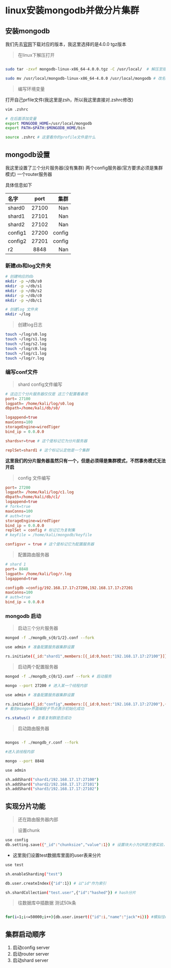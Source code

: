 # linux安装mongodb并做分片集群

## 安装mongodb

我们先去[官网](https://www.mongodb.com/try/download/community)下载对应的版本，我这里选择的是4.0.0 tgz版本

> 在linux下解压打开

```bash

sudo tar -zxvf mongodb-linux-x86_64-4.0.0.tgz -C /usr/local/  # 解压至指定文件目录

sudo mv /usr/local/mongodb-linux-x86_64-4.0.0 /usr/local/mongodb # 改名字

```

> 编写环境变量

打开自己prfile文件(我这里是zsh，所以我这里直接对.zshrc修改)
```bash
vim .zshrc

# 在后面添加变量
export MONGODB_HOME=/usr/local/mongodb
export PATH=$PATH:$MONGODB_HOME/bin

source .zshrc # 这里看你的profile文件是什么
```

## mongodb设置

我这里设置了三个分片服务器(没有集群)
两个config服务器(官方要求必须是集群模式)
一个router服务器

具体信息如下

| 名字        | port  | 集群     |
| :---        |    :----:   |          ---: |
| shard0      | 27100       | Nan   |
| shard1   | 27101        | Nan      |
| shard2   | 27102        | Nan      |
| config1   | 27200        | config  |
| config2  | 27201        | config  |
| r2  | 8848    | Nan  |

### 新建db和log文件夹

```bash
# 创建响应的db
mkdir -p ~/db/s0 
mkdir -p ~/db/s1
mkdir -p ~/db/s2
mkdir -p ~/db/c0
mkdir -p ~/db/c1

# 创建log 文件夹
mkdir ~/log

```

> 创建log日志
```bash
touch ~/log/s0.log
touch ~/log/s1.log
touch ~/log/s2.log
touch ~/log/c0.log
touch ~/log/c1.log
touch ~/log/r.log

```


### 编写conf文件

> shard config文件编写

```conf
# 这边三个分片服务器仅仅是 这三个配置看着改
port= 27100 
logpath= /home/kali/log/s0.log
dbpath=/home/kali/db/s0/

logappend=true
maxConns=100
storageEngine=wiredTiger
bind_ip = 0.0.0.0

shardsvr=true # 这个是标记它为分片服务器

replSet=shard1 # 这个标记认定他是一个集群

```

**这里我们的分片服务器虽然只有一个，但是必须得是集群模式，不然事务模式无法开启**

> config 文件编写

```conf
port= 27200
logpath= /home/kali/log/c1.log
dbpath=/home/kali/db/c1/
logappend=true
# fork=true
maxConns=100
# auth=true
storageEngine=wiredTiger
bind_ip = 0.0.0.0
replSet = config # 标记它为复制集
# keyFile = /home/kali/mongodb/keyfile

configsvr = true # 这个是标记它为配置服务器
```

> 配置路由服务器

```conf
# shard 1
port= 8848
logpath= /home/kali/log/r.log
logappend=true

configdb =config/192.168.17.17:27200,192.168.17.17:27201
maxConns=100
# auth=true
bind_ip = 0.0.0.0

```

### mongodb 启动

> 启动三个分片服务器

```bash
mongod -f ./mongdb_s{0/1/2}.conf --fork

use admin # 准备配置服务器集群设置

rs.initiate({_id:"shard1",members:[{_id:0,host:"192.168.17.17:27100"}]})
``` 

> 启动两个配置服务器

```bash
mongod -f ./mongdb_c{0/1}.conf --fork # 启动服务

mongo --port 27200 # 进入某一个线程内部

use admin # 准备配置服务器集群设置

rs.initiate({_id:"config",members:[{_id:0,host:"192.168.17.17:27200"},{_id:1,host:"192.168.17.17:27201"}]})
# 看到mongo>界面编程子节点表示初始化成功

rs.status() # 查看复制群是否成功
```

> 启动路由服务器


```bash

mongos -f ./mongdb_r.conf --fork

#进入该线程内部

mongo --port 8848

use admin

sh.addShard("shard1/192.168.17.17:27100")
sh.addShard("shard2/192.168.17.17:27101")
sh.addShard("shard3/192.168.17.17:27102")
```

## 实现分片功能


> 还在路由服务器内部


> 设置chunk
```bash
use config
db.setting.save({"_id":"chunksize","value":1}) # 设置块大小为1M是方便实验，不然需要插入海量数据
```

* 这里我们设置test数据库里面的user表来分片
```bash
use test

sh.enableSharding("test")

db.user.createIndex({"id":1}) # 以"id"作为索引

sh.shardCollection("test.user",{"id":"hashed"}) # hash分片

```

> 往数据库中插数据 测试50k条


```bash

for(i=1;i<=50000;i++){db.user.insert({"id":i,"name":"jack"+i})} #模拟往calon数据库的user表写入5万数据
```


## 集群启动顺序

1. 启动config server
2. 启动router server
3. 启动shard server